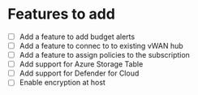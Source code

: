 # Features to add

- [ ] Add a feature to add budget alerts
- [ ] Add a feature to connec to to existing vWAN hub
- [ ] Add a feature to assign policies to the subscription
- [ ] Add support for Azure Storage Table
- [ ] Add support for Defender for Cloud
- [ ] Enable encryption at host
